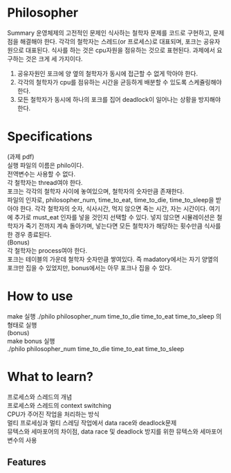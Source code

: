 # Philosopher

Summary
운영체제의 고전적인 문제인 식사하는 철학자 문제를 코드로 구현하고, 문제점을 해결해야 한다.
각각의 철학자는 스레드(or 프로세스)로 대표되며, 포크는 공유자원으로 대표된다. 식사를 하는 것은 cpu자원을 점유하는 것으로 표현된다. 과제에서 요구하는 것은 크게 세 가지이다.
1. 공유자원인 포크에 양 옆의 철학자가 동시에 접근할 수 없게 막아야 한다.
2. 각각의 철학자가 cpu를 점유하는 시간을 균등하게 배분할 수 있도록 스케쥴링해야 한다.
3. 모든 철학자가 동시에 하나의 포크를 집어 deadlock이 일어나는 상황을 방지해야 한다.  
  
    
	  
# Specifications  
(과제 pdf)  
실행 파일의 이름은 philo이다.  
전역변수는 사용할 수 없다.  
각 철학자는 thread여야 한다.  
포크는 각각의 철학자 사이에 놓여있으며, 철학자의 숫자만큼 존재한다.  
파일의 인자로, philosopher_num, time_to_eat, time_to_die, time_to_sleep을 받아야 한다. 각각 철학자의 숫자, 식사시간, 먹지 않으면 죽는 시간, 자는 시간이다. 여기에 추가로 must_eat 인자를 넣을 것인지 선택할 수 있다. 넣지 않으면 시뮬레이션은 철학자가 죽기 전까지 계속 돌아가며, 넣는다면 모든 철학자가 해당하는 횟수만큼 식사를 한 경우 종료된다.  
(Bonus)  
각 철학자는 process여야 한다.  
포크는 테이블의 가운데 철학자 숫자만큼 쌓여있다. 즉 madatory에서는 자기 양옆의 포크만 집을 수 있었지만, bonus에서는 아무 포크나 집을 수 있다.

# How to use  
make 실행
./philo philosopher_num time_to_die time_to_eat time_to_sleep
의 형태로 실행  
(bonus)  
make bonus 실행  
./philo philosopher_num time_to_die time_to_eat time_to_sleep

# What to learn?  
프로세스와 스레드의 개념  
프로세스와 스레드의 context switching  
CPU가 주어진 작업을 처리하는 방식  
멀티 프로세싱과 멀티 스레딩 작업에서 data race와 deadlock문제  
뮤텍스와 세마포어의 차이점, data race 및 deadlock 방지를 위한 뮤텍스와 세마포어 변수의 사용

## Features

